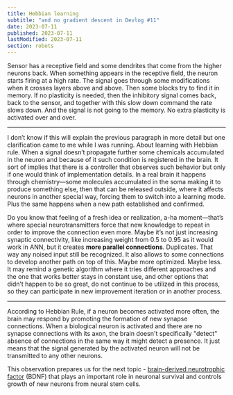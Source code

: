 ```yaml
---
title: Hebbian learning
subtitle: "and no gradient descent in Devlog #11"
date: 2023-07-11
published: 2023-07-11
lastModified: 2023-07-11
section: robots
---
```


Sensor has a receptive field and some dendrites that come from the higher neurons back. When something appears in the receptive field, the neuron starts firing at a high rate. The signal goes through some modifications when it crosses layers above and above. Then some blocks try to find it in memory. If no plasticity is needed, then the inhibitory signal comes back, back to the sensor, and together with this slow down command the rate slows down. And the signal is not going to the memory. No extra plasticity is activated over and over.

----

I don’t know if this will explain the previous paragraph in more detail but one clarification came to me while I was running. About learning with Hebbian rule. When a signal doesn’t propagate further some chemicals accumulated in the neuron and because of it such condition is registered in the brain. It sort of implies that there is a controller that observes such behavior but only if one would think of implementation details. In a real brain it happens through chemistry—some molecules accumulated in the soma making it to produce something else, then that can be released outside, where it affects neurons in another special way, forcing them to switch into a learning mode. Plus the same happens when a new path established and confirmed. 

Do you know that feeling of a fresh idea or realization, a-ha moment—that’s where special neurotransmitters force that new knowledge to repeat in order to improve the connection even more. Maybe it’s not just increasing synaptic connectivity, like increasing weight from 0.5 to 0.95 as it would work in ANN, but it creates **more parallel connections**. Duplicates. That way any noised input still be recognized. It also allows to some connections to develop another path on top of this. Maybe more optimized. Maybe less. It may remind a genetic algorithm where it tries different approaches and the one that works better stays in constant use, and other options that didn’t happen to be so great, do not continue to be utilized in this process, so they can participate in new improvement iteration or in another process.

---

According to Hebbian Rule, if a neuron becomes activated more often, the brain may respond by promoting the formation of new synapse connections. When a biological neuron is activated and there are no synapse connections with its axon, the brain doesn't specifically "detect" absence of connections in the same way it might detect a presence. It just means that the signal generated by the activated neuron will not be transmitted to any other neurons. 

This observation prepares us for the next topic - [brain-derived neurotrophic factor](https://www.ncbi.nlm.nih.gov/pmc/articles/PMC4697050/) (BDNF) that plays an important role in neuronal survival and controls growth of new neurons from neural stem cells.